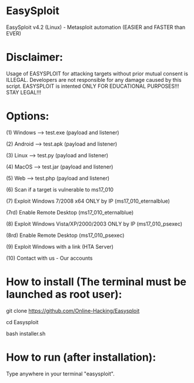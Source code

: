# EasySploit
EasySploit v4.2 (Linux) - Metasploit automation (EASIER and FASTER than EVER) 

# Disclaimer:

 Usage of EASYSPLOIT for attacking targets without prior mutual consent is
 ILLEGAL. Developers are not responsible for any damage caused by this script.
 EASYSPLOIT is intented ONLY FOR EDUCATIONAL PURPOSES!!! STAY LEGAL!!! 
 
# Options:

(1) Windows --> test.exe (payload and listener) 

(2) Android --> test.apk (payload and listener)

(3) Linux --> test.py (payload and listener) 

(4) MacOS --> test.jar (payload and listener)

(5) Web --> test.php (payload and listener)

(6) Scan if a target is vulnerable to ms17_010

(7) Exploit Windows 7/2008 x64 ONLY by IP (ms17_010_eternalblue)

(7rd) Enable Remote Desktop (ms17_010_eternalblue)

(8) Exploit Windows Vista/XP/2000/2003 ONLY by IP (ms17_010_psexec) 

(8rd) Enable Remote Desktop (ms17_010_psexec)

(9) Exploit Windows with a link (HTA Server)

(10) Contact with us - Our accounts


# How to install (The terminal must be launched as root user):

git clone https://github.com/Online-Hacking/Easysploit
 
cd Easysploit

bash installer.sh

# How to run (after installation):

Type anywhere in your terminal "easysploit".


